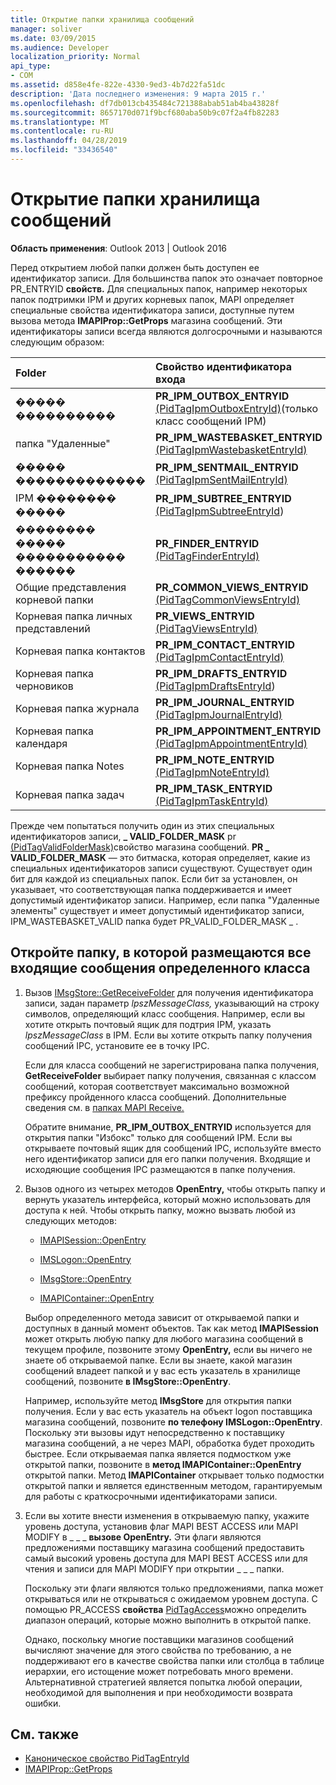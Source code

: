 ```yaml
---
title: Открытие папки хранилища сообщений
manager: soliver
ms.date: 03/09/2015
ms.audience: Developer
localization_priority: Normal
api_type:
- COM
ms.assetid: d858e4fe-822e-4330-9ed3-4b7d22fa51dc
description: 'Дата последнего изменения: 9 марта 2015 г.'
ms.openlocfilehash: df7db013cb435484c721388abab51ab4ba43828f
ms.sourcegitcommit: 8657170d071f9bcf680aba50b9c07f2a4fb82283
ms.translationtype: MT
ms.contentlocale: ru-RU
ms.lasthandoff: 04/28/2019
ms.locfileid: "33436540"
---
```

# <a name="opening-a-message-store-folder"></a>Открытие папки хранилища сообщений

**Область применения**: Outlook 2013 | Outlook 2016 
  
Перед открытием любой папки должен быть доступен ее идентификатор записи. Для большинства папок это означает повторное PR_ENTRYID **свойств.** Для специальных папок, например некоторых папок подтримки IPM и других корневых папок, MAPI определяет специальные свойства идентификатора записи, доступные путем вызова метода **IMAPIProp::GetProps** магазина сообщений. Эти идентификаторы записи всегда являются долгосрочными и называются следующим образом: 
  
|**Folder**|**Свойство идентификатора входа**|
|:-----|:-----|
|����� ����������  <br/> |**PR_IPM_OUTBOX_ENTRYID** [(PidTagIpmOutboxEntryId)](pidtagipmoutboxentryid-canonical-property.md)(только класс сообщений IPM)  <br/> |
|папка "Удаленные"  <br/> |**PR_IPM_WASTEBASKET_ENTRYID** [(PidTagIpmWastebasketEntryId)](pidtagipmwastebasketentryid-canonical-property.md)  <br/> |
|����� �������������  <br/> |**PR_IPM_SENTMAIL_ENTRYID** [(PidTagIpmSentMailEntryId)](pidtagipmsentmailentryid-canonical-property.md)  <br/> |
|IPM �������� �����  <br/> |**PR_IPM_SUBTREE_ENTRYID** [(PidTagIpmSubtreeEntryId](pidtagipmsubtreeentryid-canonical-property.md))  <br/> |
|�������� ����� ����������� ������  <br/> |**PR_FINDER_ENTRYID** [(PidTagFinderEntryId)](pidtagfinderentryid-canonical-property.md)  <br/> |
|Общие представления корневой папки  <br/> |**PR_COMMON_VIEWS_ENTRYID** [(PidTagCommonViewsEntryId)](pidtagcommonviewsentryid-canonical-property.md)  <br/> |
|Корневая папка личных представлений  <br/> |**PR_VIEWS_ENTRYID** [(PidTagViewsEntryId)](pidtagviewsentryid-canonical-property.md)  <br/> |
|Корневая папка контактов  <br/> |**PR_IPM_CONTACT_ENTRYID** [(PidTagIpmContactEntryId)](pidtagipmcontactentryid-canonical-property.md)  <br/> |
|Корневая папка черновиков  <br/> |**PR_IPM_DRAFTS_ENTRYID** [(PidTagIpmDraftsEntryId](pidtagipmdraftsentryid-canonical-property.md))  <br/> |
|Корневая папка журнала  <br/> |**PR_IPM_JOURNAL_ENTRYID** [(PidTagIpmJournalEntryId)](pidtagipmjournalentryid-canonical-property.md)  <br/> |
|Корневая папка календаря  <br/> |**PR_IPM_APPOINTMENT_ENTRYID** [(PidTagIpmAppointmentEntryId)](pidtagipmappointmententryid-canonical-property.md)  <br/> |
|Корневая папка Notes  <br/> |**PR_IPM_NOTE_ENTRYID** [(PidTagIpmNoteEntryId)](pidtagipmnoteentryid-canonical-property.md)  <br/> |
|Корневая папка задач  <br/> |**PR_IPM_TASK_ENTRYID** [(PidTagIpmTaskEntryId)](pidtagipmtaskentryid-canonical-property.md)  <br/> |
   
Прежде чем попытаться получить один из этих специальных идентификаторов записи, **\_ VALID_FOLDER_MASK** pr [(PidTagValidFolderMask)](pidtagvalidfoldermask-canonical-property.md)свойство магазина сообщений. **PR \_ VALID_FOLDER_MASK** — это битмаска, которая определяет, какие из специальных идентификаторов записи существуют. Существует один бит для каждой из специальных папок. Если бит за установлен, он указывает, что соответствующая папка поддерживается и имеет допустимый идентификатор записи. Например, если папка "Удаленные элементы" существует и имеет допустимый идентификатор записи, IPM_WASTEBASKET_VALID папка будет PR_VALID_FOLDER_MASK \_ .  
  
## <a name="open-the-folder-where-all-incoming-messages-of-a-particular-class-are-placed"></a>Откройте папку, в которой размещаются все входящие сообщения определенного класса
  
1. Вызов [IMsgStore::GetReceiveFolder](imsgstore-getreceivefolder.md) для получения идентификатора записи, задан параметр  _lpszMessageClass,_ указывающий на строку символов, определяющий класс сообщения. Например, если вы хотите открыть почтовый ящик для подтрия IPM, указать  _lpszMessageClass_ в IPM. Если вы хотите открыть папку получения сообщений IPC, установите ее в точку IPC. 

   Если для класса сообщений не зарегистрирована папка получения, **GetReceiveFolder** выбирает папку получения, связанная с классом сообщений, которая соответствует максимально возможной префиксу пройденного класса сообщений. Дополнительные сведения см. в [папках MAPI Receive.](mapi-receive-folders.md) 
   
   Обратите внимание, **PR_IPM_OUTBOX_ENTRYID** используется для открытия папки "Избокс" только для сообщений IPM. Если вы открываете почтовый ящик для сообщений IPC, используйте вместо него идентификатор записи для его папки получения. Входящие и исходяющие сообщения IPC размещаются в папке получения. 
    
2. Вызов одного из четырех методов **OpenEntry,** чтобы открыть папку и вернуть указатель интерфейса, который можно использовать для доступа к ней. Чтобы открыть папку, можно вызвать любой из следующих методов: 
    
   - [IMAPISession::OpenEntry](imapisession-openentry.md)
    
   - [IMSLogon::OpenEntry](imslogon-openentry.md)
    
   - [IMsgStore::OpenEntry](imsgstore-openentry.md)
    
   - [IMAPIContainer::OpenEntry](imapicontainer-openentry.md)
    
   Выбор определенного метода зависит от открываемой папки и доступных в данный момент объектов. Так как метод **IMAPISession** может открыть любую папку для любого магазина сообщений в текущем профиле, позвоните этому **OpenEntry,** если вы ничего не знаете об открываемой папке. Если вы знаете, какой магазин сообщений владеет папкой и у вас есть указатель в хранилище сообщений, позвоните **в IMsgStore::OpenEntry**. 
    
   Например, используйте метод **IMsgStore** для открытия папки получения. Если у вас есть указатель на объект logon поставщика магазина сообщений, позвоните **по телефону IMSLogon::OpenEntry**. Поскольку эти вызовы идут непосредственно к поставщику магазина сообщений, а не через MAPI, обработка будет проходить быстрее. Если открываемая папка является подмостком уже открытой папки, позвоните в **метод IMAPIContainer::OpenEntry** открытой папки. Метод **IMAPIContainer** открывает только подмостки открытой папки и является единственным методом, гарантируемым для работы с краткосрочными идентификаторами записи. 
    
3. Если вы хотите внести изменения в открываемую папку, укажите уровень доступа, установив флаг MAPI BEST ACCESS или MAPI MODIFY в \_ \_ \_ **вызове OpenEntry.** Эти флаги являются предложениями поставщику магазина сообщений предоставить самый высокий уровень доступа для MAPI BEST ACCESS или для чтения и записи для MAPI MODIFY при открытии \_ \_ \_ папки. 

   Поскольку эти флаги являются только предложениями, папка может открываться или не открываться с ожидаемом уровнем доступа. С помощью PR_ACCESS **свойства** [PidTagAccess](pidtagaccess-canonical-property.md)можно определить диапазон операций, которые можно выполнить в открытой папке. 
    
   Однако, поскольку многие поставщики магазинов сообщений вычисляют значение для этого свойства по требованию, а не поддерживают его в качестве свойства папки или столбца в таблице иерархии, его истощение может потребовать много времени. Альтернативной стратегией является попытка любой операции, необходимой для выполнения и при необходимости возврата ошибки.
    
## <a name="see-also"></a>См. также

- [Каноническое свойство PidTagEntryId](pidtagentryid-canonical-property.md) 
- [IMAPIProp::GetProps](imapiprop-getprops.md)

